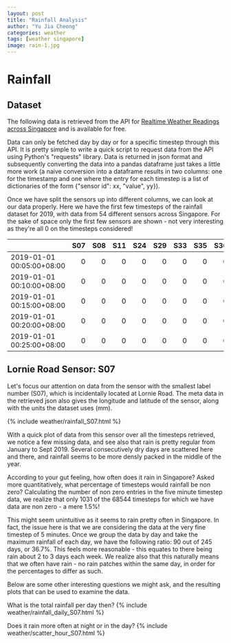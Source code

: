 ```yaml
---
layout: post
title: "Rainfall Analysis"
author: "Yu Jia Cheong"
categories: weather
tags: [weather singapore]
image: rain-1.jpg
---
```

# Rainfall
## Dataset
The following data is retrieved from the API for [Realtime Weather Readings across Singapore](https://data.gov.sg/dataset/realtime-weather-readings) and is available for free.

Data can only be fetched day by day or for a specific timestep through this API. It is pretty simple to write a quick script to request data from the API using Python's "requests" library. Data is returned in json format and subsequently converting the data into a pandas dataframe just takes a little more work (a naive conversion into a dataframe results in two columns: one for the timestamp and one where the entry for each timestep is a list of dictionaries of the form {"sensor id": xx, "value", yy}).

Once we have split the sensors up into different columns, we can look at our data properly. Here we have the first few timesteps of the rainfall dataset for 2019, with data from 54 different sensors across Singapore. For the sake of space only the first few sensors are shown - not very interesting as they're all 0 on the timesteps considered!

|                           |   S07 |   S08 |   S11 |   S24 |   S29 |   S33 |   S35 |   S36 |
|:--------------------------|------:|------:|------:|------:|------:|------:|------:|------:|
| 2019-01-01 00:05:00+08:00 |     0 |     0 |     0 |     0 |     0 |     0 |     0 |     0 |
| 2019-01-01 00:10:00+08:00 |     0 |     0 |     0 |     0 |     0 |     0 |     0 |     0 |
| 2019-01-01 00:15:00+08:00 |     0 |     0 |     0 |     0 |     0 |     0 |     0 |     0 |
| 2019-01-01 00:20:00+08:00 |     0 |     0 |     0 |     0 |     0 |     0 |     0 |     0 |
| 2019-01-01 00:25:00+08:00 |     0 |     0 |     0 |     0 |     0 |     0 |     0 |     0 |

## Lornie Road Sensor: S07
Let's focus our attention on data from the sensor with the smallest label number (S07), which is incidentally located at Lornie Road. The meta data in the retrieved json also gives the longitude and latitude of the sensor, along with the units the dataset uses (mm).

{% include weather/rainfall_S07.html %}

With a quick plot of data from this sensor over all the timesteps retrieved, we notice a few missing data, and see also that rain is pretty regular from January to Sept 2019. Several consecutively dry days are scattered here and there, and rainfall seems to be more densly packed in the middle of the year.

According to your gut feeling, how often does it rain in Singapore? Asked more quantitatively, what percentage of timesteps would rainfall be non zero? Calculating the number of non zero entries in the five minute timestep data, we realize that only 1031 of the 68544 timesteps for which we have data are non zero - a mere 1.5%!

This might seem unintuitive as it seems to rain pretty often in Singapore. In fact, the issue here is that we are considering the data at the very fine timestep of 5 minutes. Once we group the data by day and take the maximum rainfall of each day, we have the following ratio: 90 out of 245 days, or 36.7%. This feels more reasonable - this equates to there being rain about 2 to 3 days each week. We realize also that this naturally means that we often have rain - no rain patches within the same day, in order for the percentages to differ as such.

Below are some other interesting questions we might ask, and the resulting plots that can be used to examine the data.

What is the total rainfall per day then?
{% include weather/rainfall_daily_S07.html %}

Does it rain more often at night or in the day?
{% include weather/scatter_hour_S07.html %}
